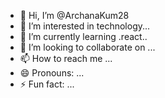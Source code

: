 - 👋 Hi, I’m @ArchanaKum28
- 👀 I’m interested in technology...
- 🌱 I’m currently learning .react..
- 💞️ I’m looking to collaborate on ...
- 📫 How to reach me ...
- 😄 Pronouns: ...
- ⚡ Fun fact: ...

<!---
ArchanaKum28/ArchanaKum28 is a ✨ special ✨ repository because its `README.md` (this file) appears on your GitHub profile.
You can click the Preview link to take a look at your changes.
--->
